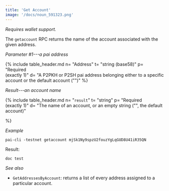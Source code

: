 ```yaml
---
title: 'Get Account'
image: '/docs/noun_591323.png'
---
```


*Requires wallet support.*

The `getaccount` RPC returns the name of the account associated with the given address.

*Parameter #1---a pai address*

{% include table_header.md
  n= "Address"
  t= "string (base58)"
  p= "Required<br>(exactly 1)"
  d= "A P2PKH or P2SH pai address belonging either to a specific account or the default account (\"\")"
%}

*Result---an account name*

{% include table_header.md
  n= "`result`"
  t= "string"
  p= "Required<br>(exactly 1)"
  d= "The name of an account, or an empty string (\"\", the default account)"

%}

*Example*

```
pai-cli -testnet getaccount mjSk1Ny9spzU2fouzYgLqGUD8U41iR35QN
```

Result:

```
doc test
```

*See also*

* `GetAddressesByAccount`: returns a list of every address assigned to a particular account.
